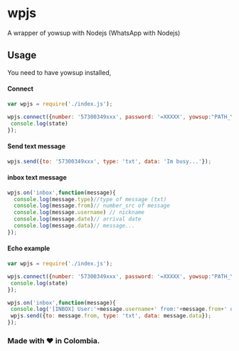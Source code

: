 # wpjs
A wrapper of yowsup with Nodejs (WhatsApp with Nodejs)


## Usage
 You need to have yowsup installed, 
 
#### Connect
```javascript
var wpjs = require('./index.js');

wpjs.connect({number: '57300349xxx', password: '=XXXXX', yowsup:"PATH_YOWSUP_INSTALLED"}, function(state){
 console.log(state)
}); 
```

#### Send text message
```javascript
wpjs.send({to: '57300349xxx', type: 'txt', data: 'Im busy...'}); 
```
#### inbox text message
```javascript
wpjs.on('inbox',function(message){
  console.log(message.type)//type of message (txt)
  console.log(message.from)// number_src of message
  console.log(message.username) // nickname 
  console.log(message.date)// arrival date
  console.log(message.data)// message...
}); 
```

#### Echo example
```javascript
var wpjs = require('./index.js');

wpjs.connect({number: '57300349xxx', password: '=XXXXX', yowsup:"PATH_YOWSUP_INSTALLED"}, function(state){
 console.log(state)
});

wpjs.on('inbox',function(message){
 console.log('[INBOX] User:'+message.username+' from:'+message.from+' data: '+message.data);
 wpjs.send({to: message.from, type: 'txt', data: message.data}); 
}); 
```

### Made with :heart: in Colombia.

